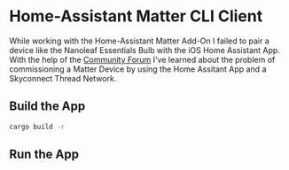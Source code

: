 # Home-Assistant Matter CLI Client

While working with the Home-Assistant Matter Add-On I failed to pair a device like the Nanoleaf Essentials Bulb with the iOS Home Assistant App. With the help of the [Community Forum](https://community.home-assistant.com) I've learned about the problem of commissioning a Matter Device by using the Home Assitant App and a Skyconnect Thread Network.

## Build the App

```sh
cargo build -r
```

## Run the App

```

``` 
